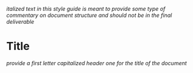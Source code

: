 *italized text in this style guide is meant to provide some type of commentary on document structure and should not be in the final deliverable*
# Title
*provide a first letter capitalized header one for the title of the document*
 